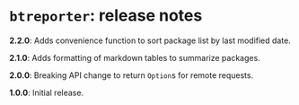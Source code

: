 
# `btreporter`: release notes


**2.2.0**:  Adds convenience function to sort package list by last modified date.

**2.1.0**:  Adds formatting of markdown tables to summarize packages.

**2.0.0**: Breaking API change to return `Option`s for remote requests.

**1.0.0**:  Initial release.
